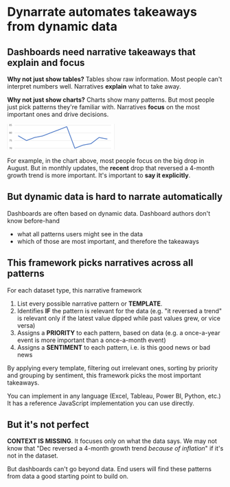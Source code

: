 # Dynarrate automates takeaways from dynamic data

## Dashboards need narrative takeaways that explain and focus

**Why not just show tables?** Tables show raw information. Most people can't interpret numbers well. Narratives **explain** what to take away.

**Why not just show charts?** Charts show many patterns. But most people just pick patterns they're familiar with. Narratives **focus** on the most important ones and drive decisions.

![Line chart of NPS](img/linechart-nps-small.png)

For example, in the chart above, most people focus on the big drop in August. But in monthly updates, the **recent** drop that reversed a 4-month growth trend is more important. It's important to **say it explicitly**.

## But dynamic data is hard to narrate automatically

Dashboards are often based on dynamic data. Dashboard authors don't know before-hand

- what all patterns users might see in the data
- which of those are most important, and therefore the takeaways

## This framework picks narratives across all patterns

For each dataset type, this narrative framework

1. List every possible narrative pattern or **TEMPLATE**.
2. Identifies **IF** the pattern is relevant for the data (e.g. "it reversed a trend" is relevant only if the latest value dipped while past values grew, or vice versa)
3. Assigns a **PRIORITY** to each pattern, based on data (e.g. a once-a-year event is more important than a once-a-month event)
4. Assigns a **SENTIMENT** to each pattern, i.e. is this good news or bad news

By applying every template, filtering out irrelevant ones, sorting by priority and grouping by sentiment, this framework picks the most important takeaways.

You can implement in any language (Excel, Tableau, Power BI, Python, etc.) It has a reference JavaScript implementation you can use directly.

## But it's not perfect

**CONTEXT IS MISSING**. It focuses only on what the data says. We may not know that "Dec reversed a 4-month growth trend _because of inflation_" if it's not in the dataset.

But dashboards can't go beyond data. End users will find these patterns from data a good starting point to build on.
